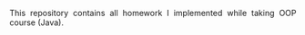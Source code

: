 <p align="justify">This repository contains all homework I implemented while taking OOP course (Java).</p>

<p align="justify"></p><p align="justify"></p>
